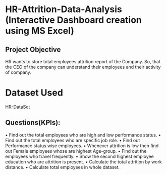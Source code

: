 # HR-Attrition-Data-Analysis (Interactive Dashboard creation using MS Excel)
## Project Objective
HR wants to store total employees attrition report of the Company. So, that the CEO of the company can understand their employees and their activity of company.

# Dataset Used
<a href="https://github.com/sushantasahoo1/Excel-Dashboard/blob/main/HR_Attrition_Dashboard.xlsx">HR-DataSet</a>

## Questions(KPIs):
•	Find out the total employees who are high and low performance status.
•	Find out the total employees who are specific job role.
•	Find out Performance status wise employees.
•	Whenever attrition is low then find out Female employees whose are highest Age-group.
•	Find out the employees who travel frequently.
•	Show the second highest employee education who are attrition is present.
•	Calculate the total attrition by work distance.
•	Calculate total employees in whole dataset.  

